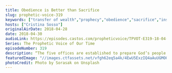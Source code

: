 ```yaml
---
title: Obedience is Better than Sacrifice
slug: prophetic-voice-319
keywords: ["transfer of wealth","prophecy","obedience","sacrifice","instruction"]
hosts: ["Cristina Sosso"]
originalAirDate: 2018-04-28
date: 2018-04-30
audioLink: https://episodes.castos.com/propheticvoice/TPVOT-E319-18-04-28-29-Obedience-is-Better-than-Sacrifice.mp3
Series: The Prophetic Voice of Our Time
episodeNumber: 319
description: “The five offices are established to prepare God’s people for the works of service. This is in accordance to Ephesians 4:11. We have to mature the Body of Christ… to prepare them for the works of service under the dominion and the kingdom and the leadership of our Lord Jesus Christ.”
featuredImage: "//images.ctfassets.net/vfgh62eq5a4k/4EwU5ExzIQ4aAuUGMOGgSy/d6218429850926a07dcaf07ced28d89f/sorasak-217807-unsplash.jpg"
photoCredit: Photo by Sorasak on Unsplash
---
```


